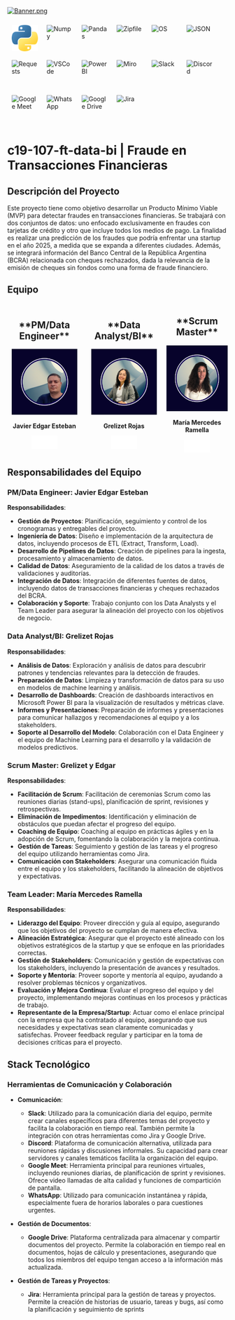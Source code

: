 [![Banner.png](https://i.postimg.cc/C1t2SCwf/Banner.png)](https://postimg.cc/FdypxLd9)

<div style="display: flex; flex-wrap: wrap;">  <img src="Recursos/python.png" alt="Python" width="60" height="60" style="margin: 10px;">  <img src="Recursos/numpy.png" alt="Numpy" width="60" height="60" style="margin: 10px;">
  <img src="Recursos/pandas.png" alt="Pandas" width="60" height="60" style="margin: 10px;">
  <img src="Recursos/zipfile.png" alt="Zipfile" width="60" height="60" style="margin: 10px;">
  <img src="Recursos/os.png" alt="OS" width="60" height="60" style="margin: 10px;">
  <img src="Recursos/json.png" alt="JSON" width="60" height="60" style="margin: 10px;">
  <img src="Recursos/requests.png" alt="Requests" width="60" height="60" style="margin: 10px;">
  <img src="Recursos/vscode.png" alt="VSCode" width="60" height="60" style="margin: 10px;">
  <img src="Recursos/powerbi.png" alt="Power BI" width="60" height="60" style="margin: 10px;">
  <img src="Recursos/miro.png" alt="Miro" width="60" height="60" style="margin: 10px;">
  <img src="Recursos/slack.png" alt="Slack" width="60" height="60" style="margin: 10px;">
  <img src="Recursos/discord.png" alt="Discord" width="60" height="60" style="margin: 10px;">
  <img src="Recursos/googlemeet.png" alt="Google Meet" width="60" height="60" style="margin: 10px;">
  <img src="Recursos/whatsapp.png" alt="WhatsApp" width="60" height="60" style="margin: 10px;">
  <img src="Recursos/googledrive.png" alt="Google Drive" width="60" height="60" style="margin: 10px;">
  <img src="Recursos/jira.png" alt="Jira" width="60" height="60" style="margin: 10px;">

</div>

# c19-107-ft-data-bi | Fraude en Transacciones Financieras

## Descripción del Proyecto
Este proyecto tiene como objetivo desarrollar un Producto Mínimo Viable (MVP) para detectar fraudes en transacciones financieras. Se trabajará con dos conjuntos de datos: uno enfocado exclusivamente en fraudes con tarjetas de crédito y otro que incluye todos los medios de pago. La finalidad es realizar una predicción de los fraudes que podría enfrentar una startup en el año 2025, a medida que se expanda a diferentes ciudades. Además, se integrará información del Banco Central de la República Argentina (BCRA) relacionada con cheques rechazados, dada la relevancia de la emisión de cheques sin fondos como una forma de fraude financiero.

## Equipo

<div style="display: flex; align-items: center;">
  <div style="text-align: center; margin-right: 20px;">
    <h2>**PM/Data Engineer**</h2>
    <img src="Recursos/Edgar.png" alt="Javier Edgar Esteban" width="150" height="150">
    <p><strong>Javier Edgar Esteban</strong></p>
    <div style="display: flex; justify-content: center;">
      <a href="https://github.com/JavierEdgarEsteban77" target="_blank">
        <img src="Recursos/github.png" alt="GitHub" width="30" height="30">
      </a>
      <a href="https://www.linkedin.com/in/jesteban77/" target="_blank">
        <img src="Recursos/LinkedIn.png" alt="LinkedIn" width="30" height="30">
      </a>
    </div>
  </div>
  <div style="text-align: center; margin-right: 20px;">
    <h2>**Data Analyst/BI**</h2>
    <img src="Recursos/Grezilet.png" alt="Grelizet Rojas" width="150" height="150">
    <p><strong>Grelizet Rojas</strong></p>
    <div style="display: flex; justify-content: center;">
      <a href="https://github.com/grelizet" target="_blank">
        <img src="Recursos/github.png" alt="GitHub" width="30" height="30">
      </a>
      <a href="https://linkedin.com/in/grelizet-rojas-yepez" target="_blank">
        <img src="Recursos/LinkedIn.png" alt="LinkedIn" width="30" height="30">
      </a>
    </div>
  </div>
  <div style="text-align: center;">
    <h2>**Scrum Master**</h2>
    <img src="Recursos/Mercedes.png" alt="María Mercedes Ramella" width="150" height="150">
    <p><strong>María Mercedes Ramella</strong></p>
    <div style="display: flex; justify-content: center;">
      <a href="https://github.com/MechiRamella" target="_blank">
        <img src="Recursos/github.png" alt="GitHub" width="30" height="30">
      </a>
      <a href="https://linkedin.com/in/mercedes-ramella/" target="_blank">
        <img src="Recursos/LinkedIn.png" alt="LinkedIn" width="30" height="30">
      </a>
    </div>
  </div>
</div>

## Responsabilidades del Equipo

### **PM/Data Engineer: Javier Edgar Esteban**

**Responsabilidades**:
- **Gestión de Proyectos**: Planificación, seguimiento y control de los cronogramas y entregables del proyecto.
- **Ingeniería de Datos**: Diseño e implementación de la arquitectura de datos, incluyendo procesos de ETL (Extract, Transform, Load).
- **Desarrollo de Pipelines de Datos**: Creación de pipelines para la ingesta, procesamiento y almacenamiento de datos.
- **Calidad de Datos**: Aseguramiento de la calidad de los datos a través de validaciones y auditorías.
- **Integración de Datos**: Integración de diferentes fuentes de datos, incluyendo datos de transacciones financieras y cheques rechazados del BCRA.
- **Colaboración y Soporte**: Trabajo conjunto con los Data Analysts y el Team Leader para asegurar la alineación del proyecto con los objetivos de negocio.

### **Data Analyst/BI: Grelizet Rojas**

**Responsabilidades**:
- **Análisis de Datos**: Exploración y análisis de datos para descubrir patrones y tendencias relevantes para la detección de fraudes.
- **Preparación de Datos**: Limpieza y transformación de datos para su uso en modelos de machine learning y análisis.
- **Desarrollo de Dashboards**: Creación de dashboards interactivos en Microsoft Power BI para la visualización de resultados y métricas clave.
- **Informes y Presentaciones**: Preparación de informes y presentaciones para comunicar hallazgos y recomendaciones al equipo y a los stakeholders.
- **Soporte al Desarrollo del Modelo**: Colaboración con el Data Engineer y el equipo de Machine Learning para el desarrollo y la validación de modelos predictivos.

### **Scrum Master: Grelizet y Edgar**

**Responsabilidades**:
- **Facilitación de Scrum**: Facilitación de ceremonias Scrum como las reuniones diarias (stand-ups), planificación de sprint, revisiones y retrospectivas.
- **Eliminación de Impedimentos**: Identificación y eliminación de obstáculos que puedan afectar el progreso del equipo.
- **Coaching de Equipo**: Coaching al equipo en prácticas ágiles y en la adopción de Scrum, fomentando la colaboración y la mejora continua.
- **Gestión de Tareas**: Seguimiento y gestión de las tareas y el progreso del equipo utilizando herramientas como Jira.
- **Comunicación con Stakeholders**: Asegurar una comunicación fluida entre el equipo y los stakeholders, facilitando la alineación de objetivos y expectativas.

### **Team Leader: María Mercedes Ramella**

**Responsabilidades**:
- **Liderazgo del Equipo**: Proveer dirección y guía al equipo, asegurando que los objetivos del proyecto se cumplan de manera efectiva.
- **Alineación Estratégica**: Asegurar que el proyecto esté alineado con los objetivos estratégicos de la startup y que se enfoque en las prioridades correctas.
- **Gestión de Stakeholders**: Comunicación y gestión de expectativas con los stakeholders, incluyendo la presentación de avances y resultados.
- **Soporte y Mentoría**: Proveer soporte y mentoría al equipo, ayudando a resolver problemas técnicos y organizativos.
- **Evaluación y Mejora Continua**: Evaluar el progreso del equipo y del proyecto, implementando mejoras continuas en los procesos y prácticas de trabajo.
- **Representante de la Empresa/Startup**: Actuar como el enlace principal con la empresa que ha contratado al equipo, asegurando que sus necesidades y expectativas sean claramente comunicadas y satisfechas. Proveer feedback regular y participar en la toma de decisiones críticas para el proyecto.

## Stack Tecnológico

### Herramientas de Comunicación y Colaboración

- **Comunicación**:
  - **Slack**: Utilizado para la comunicación diaria del equipo, permite crear canales específicos para diferentes temas del proyecto y facilita la colaboración en tiempo real. También permite la integración con otras herramientas como Jira y Google Drive.
  - **Discord**: Plataforma de comunicación alternativa, utilizada para reuniones rápidas y discusiones informales. Su capacidad para crear servidores y canales temáticos facilita la organización del equipo.
  - **Google Meet**: Herramienta principal para reuniones virtuales, incluyendo reuniones diarias, de planificación de sprint y revisiones. Ofrece video llamadas de alta calidad y funciones de compartición de pantalla.
  - **WhatsApp**: Utilizado para comunicación instantánea y rápida, especialmente fuera de horarios laborales o para cuestiones urgentes.

- **Gestión de Documentos**:
  - **Google Drive**: Plataforma centralizada para almacenar y compartir documentos del proyecto. Permite la colaboración en tiempo real en documentos, hojas de cálculo y presentaciones, asegurando que todos los miembros del equipo tengan acceso a la información más actualizada.

- **Gestión de Tareas y Proyectos**:
  - **Jira**: Herramienta principal para la gestión de tareas y proyectos. Permite la creación de historias de usuario, tareas y bugs, así como la planificación y seguimiento de sprints
